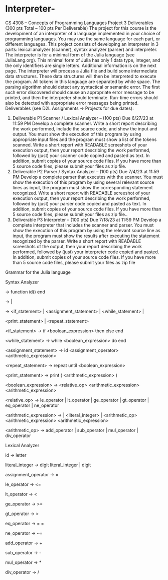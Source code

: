 # Interpreter-
CS 4308 – Concepts of Programming Languages Project
3 Deliverables (300 pts Total – 100 pts Per Deliverable)
The project for this course is the development of an interpreter of a language implemented
in your choice of programming languages. You may use the same language for each part, 
or different languages.
This project consists of developing an interpreter in 3 parts: lexical analyzer (scanner), 
syntax analyzer (parser) and interpreter. The interpreter is for a minimal form of the 
Julia language (see JuliaLang.org). This minimal form of Julia has only 1 data type,
integer, and the only identifiers are single letters. Additional information is on the next page.
The interpreter will process a Julia file and build some intermediate data structures. These 
data structures will then be interpreted to execute the program. All tokens in this language 
are separated by white space. The parsing algorithm should detect any syntactical or 
semantic error. The first such error discovered should cause an appropriate error message 
to be printed, and then the interpreter should terminate. Run-time errors should also be 
detected with appropriate error messages being printed.
Deliverables (see D2L Assignments -> Projects for due dates):
1. Deliverable P1 Scanner / Lexical Analyzer – (100 pts) Due 6/27/23 at 11:59 PM
Develop a complete scanner. Write a short report describing the work performed, include the 
source code, and show the input and output. You must show the execution of this program by 
using appropriate input files and the program must show a list of the tokens scanned. Write a 
short report with READABLE screeshots of your execution output, then your report describing 
the work performed, followed by (just) your scanner code copied and pasted as text. In 
addition, submit copies of your source code files. If you have more than 5 source code files, 
please submit your files as zip file.
2. Deliverable P2 Parser / Syntax Analyzer – (100 pts) Due 7/4/23 at 11:59 PM
Develop a complete parser that executes with the scanner. You must show the execution of 
this program by using several relevant source lines as input, the program must show the 
corresponding statement recognized. Write a short report with READABLE screeshot of your 
execution output, then your report describing the work performed, followed by (just) your
parser code copied and pasted as text. In addition, submit copies of your source code files. If 
you have more than 5 source code files, please submit your files as zip file..
3. Deliverable P3 Interpreter – (100 pts) Due 7/18/23 at 11:59 PM 
Develop a complete interpreter that includes the scanner and parser. You must show the 
execution of this program by using the relevant source line as input, the program must show 
the results after executing the statement recognized by the parser. Write a short report with
READABLE screeshots of the output, then your report describing the work performed, followed 
by (just) your interpreter code copied and pasted. In addition, submit copies of your source 
code files. If you have more than 5 source code files, please submit your files as zip file

Grammar for the Julia language

Syntax Analyzer <program>

<program> -> function id() <block> end

<block> → <statement> | <statement> <block>

<statement> → <if_statement> | <assignment_statement> | <while_statement> |

<print_statement> | <repeat_statement>

<if_statement> → if <boolean_expression> then <block> else <block> end

<while_statement> → while <boolean_expression> do <block> end

<assignment_statement> -> id <assignment_operator> <arithmetic_expression>

<repeat_statement> -> repeat <block> until <boolean_expression>

<print_statement> → print ( <arithmetic_expression> )

<boolean_expression> → <relative_op> <arithmetic_expression> <arithmetic_expression>

<relative_op> → le_operator | lt_operator | ge_operator | gt_operator | eq_operator |
ne_operator

<arithmetic_expression> → <id> | <literal_integer> | <arithmetic_op>
<arithmetic_expression>
<arithmetic_expression>

<arithmetic_op> → add_operator | sub_operator | mul_operator | div_operator


Lexical Analyzer

id → letter

literal_integer → digit literal_integer | digit

assignment_operator → =

le_operator → <=

lt_operator → <

ge_operator → >=

gt_operator → >

eq_operator → = =

ne_operator → ~=

add_operator → +

sub_operator → -

mul_operator → *

div_operator → /
